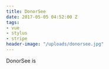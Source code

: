 ```yaml
---
title: DonorSee
date: 2017-05-05 04:52:00 Z
tags:
- vue
- stylus
- stripe
header-image: "/uploads/donorsee.jpg"
---
```


DonorSee is